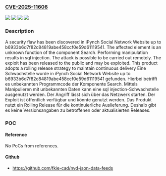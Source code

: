 ### [CVE-2025-11606](https://cve.mitre.org/cgi-bin/cvename.cgi?name=CVE-2025-11606)
![](https://img.shields.io/static/v1?label=Product&message=Social%20Network%20Website&color=blue)
![](https://img.shields.io/static/v1?label=Version&message=b6933b6d7f82c84819abe458ccf0e59d61119541%20&color=brightgreen)
![](https://img.shields.io/static/v1?label=Vulnerability&message=Injection&color=brightgreen)
![](https://img.shields.io/static/v1?label=Vulnerability&message=SQL%20Injection&color=brightgreen)

### Description

A security flaw has been discovered in iPynch Social Network Website up to b6933b6d7f82c84819abe458ccf0e59d61119541. The affected element is an unknown function of the component Search. Performing manipulation results in sql injection. The attack is possible to be carried out remotely. The exploit has been released to the public and may be exploited. This product adopts a rolling release strategy to maintain continuous delivery
Eine Schwachstelle wurde in iPynch Social Network Website up to b6933b6d7f82c84819abe458ccf0e59d61119541 gefunden. Hierbei betrifft es unbekannten Programmcode der Komponente Search. Mittels Manipulieren mit unbekannten Daten kann eine sql injection-Schwachstelle ausgenutzt werden. Der Angriff lässt sich über das Netzwerk starten. Der Exploit ist öffentlich verfügbar und könnte genutzt werden. Das Produkt nutzt ein Rolling Release für die kontinuierliche Auslieferung. Deshalb gibt es keine Versionsangaben zu betroffenen oder aktualisierten Releases.

### POC

#### Reference
No PoCs from references.

#### Github
- https://github.com/fkie-cad/nvd-json-data-feeds

